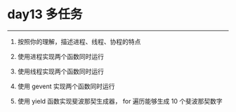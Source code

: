 # day13 多任务

---
1. 按照你的理解，描述进程、线程、协程的特点

2. 使用进程实现两个函数同时运行

3. 使用线程实现两个函数同时运行

4. 使用 gevent 实现两个函数同时运行

5. 使用 yield 函数实现斐波那契生成器， for 遍历能够生成 10 个斐波那契数字